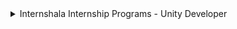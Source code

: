 
<details>
<summary> Internshala Internship Programs - Unity Developer</summary>
<br>
About <br>
Internshala is India's no.1 internship and training platform with 40000+ paid internships in Engineering, MBA, media, law, arts, and other streams.
This is the link for Unity Developer.<br>
<br>

Official Website- <br>
https://internshala.com/internship/detail/unity-development-work-from-home-job-internship-at-my-next-film-private-limited1664886584<br>
<br>

</details>
